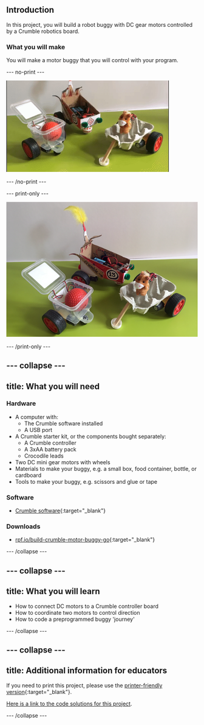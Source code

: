 ## Introduction

In this project, you will build a robot buggy with DC gear motors controlled by a Crumble robotics board.

### What you will make

You will make a motor buggy that you will control with your program.

--- no-print ---

![Completed Crumble buggy](images/completedBuggy.gif)

--- /no-print ---

--- print-only ---

![Completed Crumble buggy](images/completedBuggy.png)

--- /print-only ---

--- collapse ---
---
title: What you will need
---
### Hardware

+ A computer with:
  + The Crumble software installed
  + A USB port
+ A Crumble starter kit, or the components bought separately:
  + A Crumble controller
  + A 3xAA battery pack
  + Crocodile leads
+ Two DC mini gear motors with wheels
+ Materials to make your buggy, e.g. a small box, food container, bottle, or cardboard
+ Tools to make your buggy, e.g. scissors and glue or tape

### Software

+ [Crumble software](https://redfernelectronics.co.uk/crumble-software/){:target="_blank"}

### Downloads

+ [rpf.io/build-crumble-motor-buggy-go](http://rpf.io/build-crumble-motor-buggy-go){:target="_blank"}

--- /collapse ---

--- collapse ---
---
title: What you will learn
---

+ How to connect DC motors to a Crumble controller board
+ How to coordinate two motors to control direction
+ How to code a preprogrammed buggy 'journey'

--- /collapse ---

--- collapse ---
---
title: Additional information for educators
---

If you need to print this project, please use the [printer-friendly version](https://projects.raspberrypi.org/en/projects/build-crumble-motor-buggy/print){:target="_blank"}.

[Here is a link to the code solutions for this project](http://rpf.io/p/build-crumble-motor-buggy-get).

--- /collapse ---
